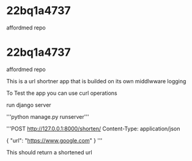 # 22bq1a4737
affordmed repo
# 22bq1a4737
affordmed repo



This is a url shortner app that is builded on its own middlwware logging

To Test the app you can use curl operations

run django server

'''python manage.py runserver'''

'''POST http://127.0.0.1:8000/shorten/
Content-Type: application/json

{
  "url": "https://www.google.com"
}
'''

This should return a shortened url
